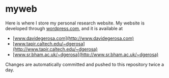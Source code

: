 # myweb

Here is where I store my personal research website.
My website is developed through [wordpress.com](https://wordpress.com), and it is available at 

- [www.davidegerosa.com](http://www.davidegerosa.com)
- [www.tapir.caltech.edu/~dgerosa](http://www.tapir.caltech.edu/~dgerosa) 
- [www.sr.bham.ac.uk/~dgerosa](http://www.sr.bham.ac.uk/~dgerosa)

Changes are automatically committed and pushed to this repository twice a day.
